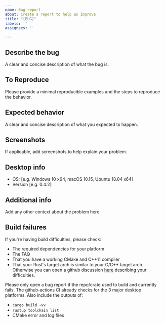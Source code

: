 ```yaml
---
name: Bug report
about: Create a report to help us improve
title: "[BUG]"
labels: ''
assignees: ''

---
```


## Describe the bug
A clear and concise description of what the bug is.

## To Reproduce
Please provide a minimal reproducible examples and the steps to reproduce the behavior.

## Expected behavior
A clear and concise description of what you expected to happen.

## Screenshots
If applicable, add screenshots to help explain your problem.

## Desktop info
 - OS: [e.g. Windows 10 x64, macOS 10.15, Ubuntu 18.04 x64]
 - Version [e.g. 0.4.2]

## Additional info
Add any other context about the problem here.

## Build failures
If you're having build difficulties, please check:
- The required dependencies for your platform
- The FAQ
- That you have a working CMake and C++11 compiler
- That your Rust's target arch is similar to your C/C++ target arch. 
Otherwise you can open a github discussion [here](https://github.com/MoAlyousef/fltk-rs/discussions) describing your difficulties.

Please only open a bug report if the repo/crate used to build and currently fails. The github-actions CI already checks for the 3 major desktop platforms. Also include the outputs of:
 - `cargo build -vv`
 - `rustup toolchain list`
 - CMake error and log files

